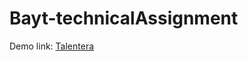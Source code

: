 # Bayt-technicalAssignment
Demo link: [Talentera](https://bayanghaben.github.io/Bayt-technicalAssignment/)
